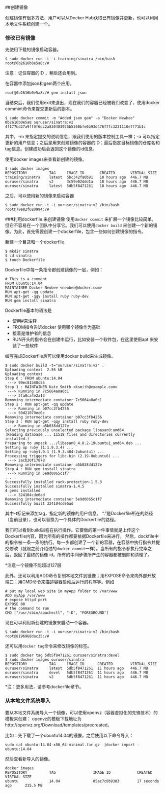 ##创建镜像

创建镜像有很多方法，用户可以从Docker Hub获取已有镜像并更新，也可以利用本地文件系统创建一个。

### 修改已有镜像
先使用下载的镜像启动容器。
```
$ sudo docker run -t -i training/sinatra /bin/bash
root@0b2616b0e5a8:/#
```
注意：记住容器的ID ，稍后还会用到。

在容器中添加json和gem两个应用。
```
root@0b2616b0e5a8:/# gem install json
```
当结束后，我们使用exit来退出，现在我们的容器已经被我们改变了，使用docker commint命令来提交更新后的副本。
```
$ sudo docker commit -m "Added json gem" -a "Docker Newbee" 0b2616b0e5a8 ouruser/sinatra:v2
4f177bd27a9ff0f6dc2a830403925b5360bfe0b93d476f7fc3231110e7f71b1c
```
其中，-m 来指定提交的说明信息，跟我们使用的版本控制工具一样；-a 可以指定更新的用户信息；之后是用来创建镜像的容器的ID；最后指定目标镜像的仓库名和tag信息。创建成功后会返回这个镜像的id信息。


使用docker images来查看新创建的镜像。
```
$ sudo docker images
REPOSITORY          TAG     IMAGE ID       CREATED       VIRTUAL SIZE
training/sinatra    latest  5bc342fa0b91   10 hours ago  446.7 MB
ouruser/sinatra     v2      3c59e02ddd1a   10 hours ago  446.7 MB
ouruser/sinatra     latest  5db5f8471261   10 hours ago  446.7 MB
```
之后，可以使用新的镜像来启动容器
```
$ sudo docker run -t -i ouruser/sinatra:v2 /bin/bash
root@78e82f680994:/#
```

###利用dockerfile 来创建镜像
使用`docker commit` 来扩展一个镜像比较简单，但它不容易在一个团队中分享它。我们可以使用`docker build` 来创建一个新的镜像。为此，首先需要创建一个dockerfile，包含一些如何创建镜像的指令。

新建一个目录和一个dockerfile
```
$ mkdir sinatra
$ cd sinatra
$ touch Dockerfile
```
Dockerfile中每一条指令都创建镜像的一层，例如：
```
# This is a comment
FROM ubuntu:14.04
MAINTAINER Docker Newbee <newbee@docker.com>
RUN apt-get -qq update
RUN apt-get -qqy install ruby ruby-dev
RUN gem install sinatra
```
Dockerfile基本的语法是
* 使用#来注释
* FROM指令告诉docker 使用哪个镜像作为基础
* 接着是维护者的信息
* RUN开头的指令会在创建中运行，比如安装一个软件包，在这里使用apt 来安装了一些软件

编写完成Dockerfile后可以使用docker build来生成镜像。

```
$ sudo docker build -t="ouruser/sinatra:v2" .
Uploading context  2.56 kB
Uploading context
Step 0 : FROM ubuntu:14.04
 ---> 99ec81b80c55
Step 1 : MAINTAINER Kate Smith <ksmith@example.com>
 ---> Running in 7c5664a8a0c1
 ---> 2fa8ca4e2a13
Removing intermediate container 7c5664a8a0c1
Step 2 : RUN apt-get -qq update
 ---> Running in b07cc3fb4256
 ---> 50d21070ec0c
Removing intermediate container b07cc3fb4256
Step 3 : RUN apt-get -qqy install ruby ruby-dev
 ---> Running in a5b038dd127e
Selecting previously unselected package libasan0:amd64.
(Reading database ... 11518 files and directories currently installed.)
Preparing to unpack .../libasan0_4.8.2-19ubuntu1_amd64.deb ...
Setting up ruby (1:1.9.3.4) ...
Setting up ruby1.9.1 (1.9.3.484-2ubuntu1) ...
Processing triggers for libc-bin (2.19-0ubuntu6) ...
 ---> 2acb20f17878
Removing intermediate container a5b038dd127e
Step 4 : RUN gem install sinatra
 ---> Running in 5e9d0065c1f7
. . .
Successfully installed rack-protection-1.5.3
Successfully installed sinatra-1.4.5
4 gems installed
 ---> 324104cde6ad
Removing intermediate container 5e9d0065c1f7
Successfully built 324104cde6ad
```
其中-t标记来添加tag，指定新的镜像的用户信息。
“.”是Dockerfile所在的路径（当前目录），也可以替换为一个具体的Dockerfile的路径。

我们可以看到build进程在执行操作。它要做的第一件事情就是上传这个Dockerfile内容，因为所有的操作都要依据Dockerfile来进行。
然后，dockfile中的指令被一条一条的执行。每一步都创建了一个新的容器，在容器中执行指令并提交修改（就跟之前介绍过的`docker commit`一样）。当所有的指令都执行完毕之后，返回了最终的镜像 id。所有的中间步骤所产生的容器都被删除和清理了。

*注意一个镜像不能超过127层

此外，还可以利用ADD命令复制本地文件到镜像；用EXPOSE命令来向外部开放端口；用CMD命令来描述容器启动后运行的程序等。例如
```
# put my local web site in myApp folder to /var/www
ADD myApp /var/www
# expose httpd port
EXPOSE 80
# the command to run
CMD ["/usr/sbin/apachectl", "-D", "FOREGROUND"]
```

现在可以利用新创建的镜像来启动一个容器。
```
$ sudo docker run -t -i ouruser/sinatra:v2 /bin/bash
root@8196968dac35:/#
```
还可以用`docker tag`命令来修改镜像的标签。
```
$ sudo docker tag 5db5f8471261 ouruser/sinatra:devel
$ sudo docker images ouruser/sinatra
REPOSITORY          TAG     IMAGE ID      CREATED        VIRTUAL SIZE
ouruser/sinatra     latest  5db5f8471261  11 hours ago   446.7 MB
ouruser/sinatra     devel   5db5f8471261  11 hours ago   446.7 MB
ouruser/sinatra     v2      5db5f8471261  11 hours ago   446.7 MB
```

*注：更多用法，请参考dockerfile章节。

### 从本地文件系统导入
要从本地文件系统导入一个镜像，可以使用openvz（容器虚拟化的先锋技术）的模板来创建：
openvz的模板下载地址为http://openvz.org/Download/templates/precreated。

比如：先下载了一个ubuntu14.04的镜像，之后使用以下命令导入：
```
sudo cat ubuntu-14.04-x86_64-minimal.tar.gz  |docker import - ubuntu:14.04
```
然后查看新导入的镜像。
```
docker images
REPOSITORY          TAG                 IMAGE ID            CREATED             VIRTUAL SIZE
ubuntu              14.04               05ac7c0b9383        17 seconds ago      215.5 MB
```
